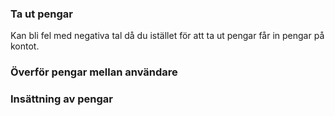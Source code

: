 ### Ta ut pengar

Kan bli fel med negativa tal då du istället för att ta ut pengar får in pengar på kontot.



### Överför pengar mellan användare


### Insättning av pengar

